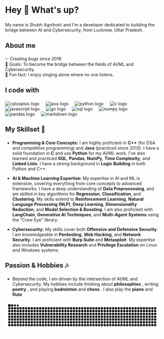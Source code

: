 <h1 align="left">Hey 👋 What's up?</h1>

###

<p align="left">My name is Shubh Agnihotri and I'm a developer dedicated to building the bridge between AI and Cybersecurity, from Lucknow, Uttar Pradesh.</p>

###

<h2 align="left">About me</h2>

###

<p align="left">✨ Creating bugs since 2018<br>🎯 Goals: To become the bridge between the fields of AI/ML and Cybersecurity.<br>🎲 Fun fact: I enjoy singing alone where no one listens.</p>

###

<h2 align="left">I code with</h2>

###

<div align="left">
  <img src="https://cdn.jsdelivr.net/gh/devicons/devicon/icons/cplusplus/cplusplus-original.svg" height="40" alt="cplusplus logo" />
  <img width="12" />
  <img src="https://cdn.jsdelivr.net/gh/devicons/devicon/icons/java/java-original.svg" height="40" alt="java logo" />
  <img width="12" />
  <img src="https://cdn.jsdelivr.net/gh/devicons/devicon/icons/python/python-original.svg" height="40" alt="python logo" />
  <img width="12" />
  <img src="https://cdn.jsdelivr.net/gh/devicons/devicon/icons/c/c-original.svg" height="40" alt="c logo" />
  <img width="12" />
  <img src="https://cdn.jsdelivr.net/gh/devicons/devicon/icons/javascript/javascript-original.svg" height="40" alt="javascript logo" />
  <img width="12" />
  <img src="https://cdn.jsdelivr.net/gh/devicons/devicon/icons/go/go-original.svg" height="40" alt="go logo" />
  <img width="12" />
  <img src="https://cdn.jsdelivr.net/gh/devicons/devicon/icons/mysql/mysql-original.svg" height="40" alt="sql logo" />
  <img width="12" />
  <img src="https://cdn.jsdelivr.net/gh/devicons/devicon/icons/numpy/numpy-original.svg" height="40" alt="numpy logo" />
  <img width="12" />
  <img src="https://cdn.jsdelivr.net/gh/devicons/devicon/icons/pandas/pandas-original.svg" height="40" alt="pandas logo" />
  <img width="12" />
  <img src="https://cdn.jsdelivr.net/gh/devicons/devicon/icons/markdown/markdown-original.svg" height="40" alt="markdown logo" />
</div>

###

<h2 align="left">My Skillset 🦾</h2>

###

* **Programming & Core Concepts:** I am highly proficient in **C++** (for DSA and competitive programming) and **Java** (practiced since 2013). I have a solid foundation in **C** and use **Python** for my AI/ML work. I've also learned and practiced **SQL**, **Pandas**, **NumPy**, **Time Complexity**, and **Linked Lists**. I have a strong background in **Logic Building** in both Python and C++.

* **AI & Machine Learning Expertise:** My expertise in AI and ML is extensive, covering everything from core concepts to advanced frameworks. I have a deep understanding of **Data Preprocessing**, and am skilled in key algorithms for **Regression**, **Classification**, and **Clustering**. My skills extend to **Reinforcement Learning**, **Natural Language Processing (NLP)**, **Deep Learning**, **Dimensionality Reduction**, and **Model Selection & Boosting**. I am also proficient with **LangChain**, **Generative AI Techniques**, and **Multi-Agent Systems** using the "Crew Eye" library.

* **Cybersecurity:** My skills cover both **Offensive and Defensive Security**. I am knowledgeable in **Pentesting**, **Web Hacking**, and **Network Security**. I am proficient with **Burp Suite** and **Metasploit**. My expertise also includes **Vulnerability Research** and **Privilege Escalation** on Linux and Windows systems.

###

<h2 align="left">Passion & Hobbies 🎶</h2>

###

* Beyond the code, I am driven by the intersection of AI/ML and Cybersecurity. My hobbies include thinking about **philosophies** , writing **poetry** , and playing **badminton** and **chess** . I also play the **piano** and **flute** 

<img src="https://raw.githubusercontent.com/DarkOrthodox/DarkOrthodox/output/github-contribution-grid-snake.svg" alt="snake animation" />
